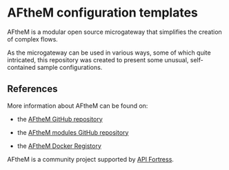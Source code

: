 # AFtheM configuration templates

AFtheM is a modular open source microgateway that simplifies the creation of complex flows.

As the microgateway can be used in various ways, some of which quite intricated, this repository was created to present some unusual, self-contained sample configurations.

## References

More information about AFtheM can be found on:

* the [AFtheM GitHub repository](https://github.com/apifortress/afthem)

* the [AFtheM modules GitHub repository](https://github.com/apifortress/afthem-modules)

* the [AFtheM Docker Registory](https://hub.docker.com/r/apifortress/afthem)

AFtheM is a community project supported by [API Fortress](https://apifortress.com).